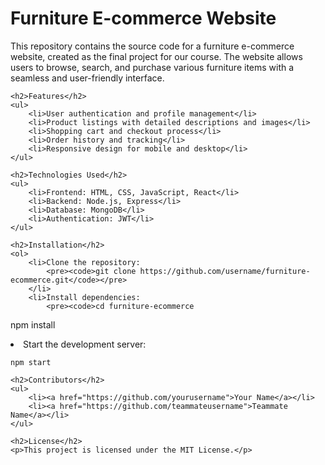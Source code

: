 <!DOCTYPE html>
<html lang="en">
<head>
    <meta charset="UTF-8">
    <meta name="viewport" content="width=device-width, initial-scale=1.0">
    <title>Furniture E-commerce Website</title>
</head>
<body>
    <h1>Furniture E-commerce Website</h1>
    <p>This repository contains the source code for a furniture e-commerce website, created as the final project for our course. The website allows users to browse, search, and purchase various furniture items with a seamless and user-friendly interface.</p>

    <h2>Features</h2>
    <ul>
        <li>User authentication and profile management</li>
        <li>Product listings with detailed descriptions and images</li>
        <li>Shopping cart and checkout process</li>
        <li>Order history and tracking</li>
        <li>Responsive design for mobile and desktop</li>
    </ul>

    <h2>Technologies Used</h2>
    <ul>
        <li>Frontend: HTML, CSS, JavaScript, React</li>
        <li>Backend: Node.js, Express</li>
        <li>Database: MongoDB</li>
        <li>Authentication: JWT</li>
    </ul>

    <h2>Installation</h2>
    <ol>
        <li>Clone the repository:
            <pre><code>git clone https://github.com/username/furniture-ecommerce.git</code></pre>
        </li>
        <li>Install dependencies:
            <pre><code>cd furniture-ecommerce
npm install</code></pre>
        </li>
        <li>Start the development server:
            <pre><code>npm start</code></pre>
        </li>
    </ol>

    <h2>Contributors</h2>
    <ul>
        <li><a href="https://github.com/yourusername">Your Name</a></li>
        <li><a href="https://github.com/teammateusername">Teammate Name</a></li>
    </ul>

    <h2>License</h2>
    <p>This project is licensed under the MIT License.</p>
</body>
</html>

